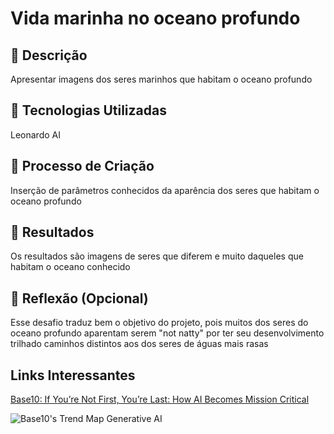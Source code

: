 # Vida marinha no oceano profundo

## 📒 Descrição
Apresentar imagens dos seres marinhos que habitam o oceano profundo

## 🤖 Tecnologias Utilizadas
Leonardo AI

## 🧐 Processo de Criação
Inserção de parâmetros conhecidos da aparência dos seres que habitam o oceano profundo

## 🚀 Resultados
Os resultados são imagens de seres que diferem e muito daqueles que habitam o oceano conhecido

## 💭 Reflexão (Opcional)
Esse desafio traduz bem o objetivo do projeto, pois muitos dos seres do oceano profundo aparentam serem "not natty" por ter seu desenvolvimento trilhado caminhos distintos aos dos seres de águas mais rasas

## Links Interessantes

[Base10: If You’re Not First, You’re Last: How AI Becomes Mission Critical](https://base10.vc/post/generative-ai-mission-critical/)

![Base10's Trend Map Generative AI](https://github.com/digitalinnovationone/lab-natty-or-not/assets/730492/f4df26e8-f8f7-4419-8252-c69d73ea930c)
